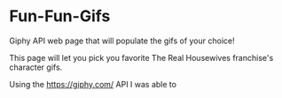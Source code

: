 # Fun-Fun-Gifs


Giphy API web page that will populate the gifs of your choice!

This page will let you pick you favorite The Real Housewives franchise's character gifs.

Using the https://giphy.com/ API I was able to 